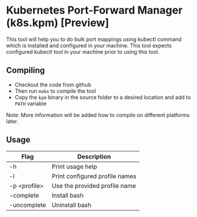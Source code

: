 # Kubernetes Port-Forward Manager (k8s.kpm) \[Preview\]

This tool will help you to do bulk port mappings using kubectl command which is installed and configured in your
machine. This tool expects configured kubectl tool in your machine prior to using this tool.

## Compiling

- Checkout the code from github
- Then run `make` to compile the tool
- Copy the `kpm` binary in the source folder to a desired location and add to `PATH` variable

Note: More information will be added how to compile on different platforms later.

## Usage

| Flag              | Description                       |
|--                 |--                                 |
| -h                |   Print usage help                |
| -l                |   Print configured profile names  |
| -p \<profile\>    | Use the provided profile name     |
| -complete         | Install bash|zsh completions      |
| -uncomplete       | Uninstall bash|zsh completions    |